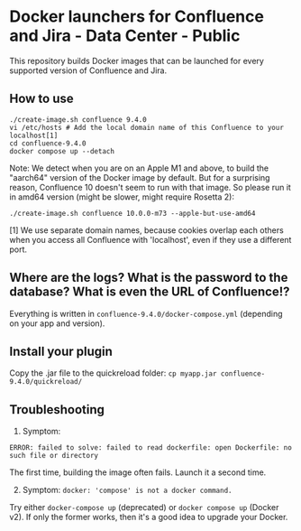 # Docker launchers for Confluence and Jira - Data Center - Public

This repository builds Docker images that can be launched for every supported version of Confluence and Jira.

## How to use

```
./create-image.sh confluence 9.4.0
vi /etc/hosts # Add the local domain name of this Confluence to your localhost[1]
cd confluence-9.4.0
docker compose up --detach
```

Note: We detect when you are on an Apple M1 and above, to build the "aarch64" version of the Docker image
by default. But for a surprising reason, Confluence 10 doesn't seem to run with that image. So please
run it in amd64 version (might be slower, might require Rosetta 2):

```
./create-image.sh confluence 10.0.0-m73 --apple-but-use-amd64
```

[1] We use separate domain names, because cookies overlap each others when you access all Confluence with 'localhost',
even if they use a different port.

## Where are the logs? What is the password to the database? What is even the URL of Confluence!?

Everything is written in `confluence-9.4.0/docker-compose.yml` (depending on your app and version).

## Install your plugin

Copy the .jar file to the quickreload folder: `cp myapp.jar confluence-9.4.0/quickreload/`

## Troubleshooting

1. Symptom:
```
ERROR: failed to solve: failed to read dockerfile: open Dockerfile: no such file or directory
```
The first time, building the image often fails. Launch it a second time.

2. Symptom: `docker: 'compose' is not a docker command.`

Try either `docker-compose up` (deprecated) or `docker compose up` (Docker v2). If only the former works, then
it's a good idea to upgrade your Docker.